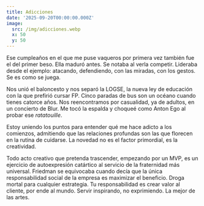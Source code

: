 ```yaml
---
title: Adicciones
date: '2025-09-20T00:00:00.000Z'
image: 
  src: /img/adicciones.webp
  x: 50
  y: 50
---
```

Ese cumpleaños en el que me puse vaqueros por primera vez también fue el del primer beso. Ella maduró antes. Se notaba al verla competir. Lideraba desde el ejemplo: atacando, defendiendo, con las miradas, con los gestos. Se es como se juega.

Nos unió el baloncesto y nos separó la LOGSE, la nueva ley de educación con la que prefirió cursar FP. Cinco paradas de bus son un océano cuando tienes catorce años. Nos reencontramos por casualidad, ya de adultos, en un concierto de Blur. Me tocó la espalda y choqueé como Anton Ego al probar ese *ratatouille*.

Estoy uniendo los puntos para entender qué me hace adicto a los comienzos, admitiendo que las relaciones profundas son las que florecen en la rutina de cuidarse. La novedad no es el factor primordial, es la creatividad. 

Todo acto creativo que pretenda trascender, empezando por un MVP, es un ejercicio de autoexpresión catártico al servicio de la fraternidad más universal. Friedman se equivocaba cuando decía que la única responsabilidad social de la empresa es maximizar el beneficio. Droga mortal para cualquier estrategia. Tu responsabilidad es crear valor al cliente, por ende al mundo. Servir inspirando, no exprimiendo. La mejor de las artes.
